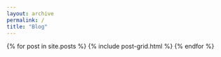 ```yaml
---
layout: archive
permalink: /
title: "Blog"
---
```



<div class="tiles">
{% for post in site.posts %}
	{% include post-grid.html %}
{% endfor %}
</div><!-- /.tiles -->
